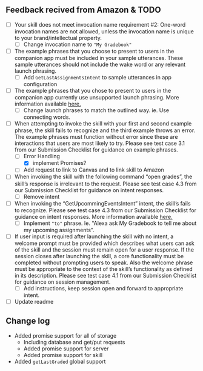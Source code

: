 ## Feedback recived from Amazon & TODO
- [ ] Your skill does not meet invocation name requirement #2: One-word invocation names are not allowed, unless the invocation name is unique to your brand/intellectual property.  
    - [ ] Change invocation name to `"My Gradebook"`
- [ ] The example phrases that you choose to present to users in the companion app must be included in your sample utterances. These sample utterances should not include the wake word or any relevant launch phrasing.
    - [ ] Add `GetLastAssignmentsIntent` to sample utterances in app configuration 
- [ ] The example phrases that you chose to present to users in the companion app currently use unsupported launch phrasing. More information available [here.](https://developer.amazon.com/public/solutions/alexa/alexa-skills-kit/docs/supported-phrases-to-begin-a-conversation?ref_=pe_679090_102923190)
    - [ ] Change launch phrases to match the outlined way. ie. Use connecting words. 
- [ ] When attempting to invoke the skill with your first and second example phrase, the skill fails to recognize and the third example throws an error.  The example phrases must function without error since these are interactions that users are most likely to try.  Please see test case 3.1 from our Submission Checklist for guidance on example phrases.
    - [ ] Error Handling
        - [x] implement Promises?
    - [ ] Add request to link to Canvas and to link skill to Amazon
- [ ] When invoking the skill with the following command “open grades”, the skill’s response is irrelevant to the request.  Please see test case 4.3 from our Submission Checklist for guidance on intent responses.
    - [ ] Remove intent
- [ ] When invoking the “GetUpcommingEventsIntent” intent, the skill’s fails to recognize.  Please see test case 4.3 from our Submission Checklist for guidance on intent responses. More information available [here.](https://developer.amazon.com/public/solutions/alexa/alexa-skills-kit/docs/alexa-skills-kit-voice-interface-and-user-experience-testing?ref_=pe_679090_102923190#intent-response-design)
    - [ ] Implement `"to"` phrase. Ie. "Alexa ask My Gradebook to tell me about my upcoming assignments".
- [ ] If user input is required after launching the skill with no intent, a welcome prompt must be provided which describes what users can ask of the skill and the session must remain open for a user response. If the session closes after launching the skill, a core functionality must be completed without prompting users to speak. Also the welcome phrase must be appropriate to the context of the skill’s functionality as defined in its description. Please see test case 4.1 from our Submission Checklist for guidance on session management.
    - [ ] Add instructions, keep session open and forward to appropriate intent. 
- [ ] Update readme
   
## Change log	
- Added promise support for all of storage  
	- Including database and get/put requests  
	- Added promise support for server  
    - Added promise support for skill  
- Added `getLastGraded` global support  

